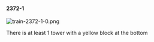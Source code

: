 #### 2372-1
![train-2372-1-0.png](https://github.com/lil-lab/nlvr/raw/master/nlvr/train/images/46/train-2372-1-0.png "train-2372-1-0.png")

There is at least 1 tower with a yellow block at the bottom